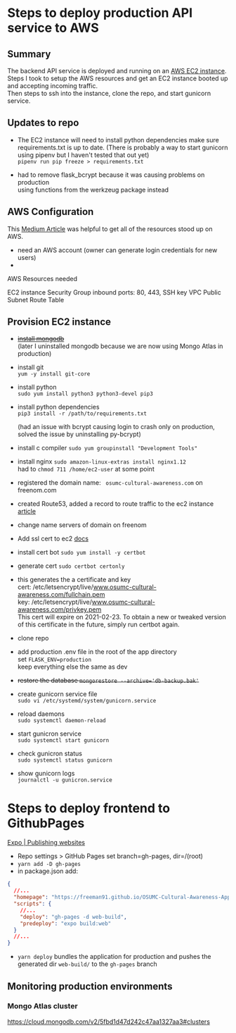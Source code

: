 # Steps to deploy production API service to AWS

## Summary

The backend API service is deployed and running on an [AWS EC2 instance](https://docs.aws.amazon.com/AWSEC2/latest/UserGuide/concepts.html).  
Steps I took to setup the AWS resources and get an EC2 instance booted up and accepting incoming traffic.  
Then steps to ssh into the instance, clone the repo, and start gunicorn service.

## Updates to repo

- The EC2 instance will need to install python dependencies make sure requirements.txt is up to date. (There is probably a way to start gunicorn using pipenv but I haven't tested that out yet)  
  `pipenv run pip freeze > requirements.txt`

- had to remove flask_bcrypt because it was causing problems on production  
  using functions from the werkzeug package instead

## AWS Configuration

This [Medium Article](https://medium.com/@shefaliaj7/hosting-react-flask-mongodb-web-application-on-aws-part-1-introduction-f49b1be79f48) was helpful to get all of the resources stood up on AWS.

- need an AWS account (owner can generate login credentials for new users)
-

AWS Resources needed

EC2 instance
Security Group
inbound ports: 80, 443,
SSH key
VPC
Public Subnet
Route Table

## Provision EC2 instance

- ~~[install mongodb](https://docs.mongodb.com/manual/tutorial/install-mongodb-on-amazon/)~~  
  (later I uninstalled mongodb because we are now using Mongo Atlas in production)

- install git  
  `yum -y install git-core`
- install python  
  `sudo yum install python3 python3-devel pip3`
- install python dependencies  
  `pip3 install -r /path/to/requirements.txt`

  (had an issue with bcrypt causing login to crash only on production, solved the issue by uninstalling py-bcrypt)

- install c compiler
  `sudo yum groupinstall "Development Tools" `
- install nginx
  `sudo amazon-linux-extras install nginx1.12`  
  had to `chmod 711 /home/ec2-user` at some point

- registered the domain name: ` osumc-cultural-awareness.com` on freenom.com
- created Route53, added a record to route traffic to the ec2 instance [article](https://docs.aws.amazon.com/Route53/latest/DeveloperGuide/routing-to-ec2-instance.html)
- change name servers of domain on freenom

- Add ssl cert to ec2 [docs](https://docs.aws.amazon.com/AWSEC2/latest/UserGuide/SSL-on-amazon-linux-2.html)
- install cert bot `sudo yum install -y certbot`
- generate cert `sudo certbot certonly`
- this generates the a certificate and key  
  cert: /etc/letsencrypt/live/www.osumc-cultural-awareness.com/fullchain.pem  
  key: /etc/letsencrypt/live/www.osumc-cultural-awareness.com/privkey.pem  
  This cert will expire on 2021-02-23. To obtain a new or tweaked version of this certificate in the future, simply run certbot again.


- clone repo
- add production .env file in the root of the app directory  
  set `FLASK_ENV=production`  
  keep everything else the same as dev
- ~~restore the database
  `mongorestore --archive='db-backup.bak'`~~


- create gunicorn service file  
  `sudo vi /etc/systemd/system/gunicorn.service`


- reload daemons  
  `sudo systemctl daemon-reload`  
- start gunicron service  
  `sudo systemctl start gunicorn`  
- check gunicron status  
  `sudo systemctl status gunicorn`  
- show gunicorn logs  
  `journalctl -u gunicron.service`

# Steps to deploy frontend to GithubPages

[Expo | Publishing websites](https://docs.expo.io/distribution/publishing-websites/)

- Repo settings > GitHub Pages set branch=gh-pages, dir=/(root)
- `yarn add -D gh-pages`
- in package.json add:

```json
{
  //...
  "homepage": "https://freeman91.github.io/OSUMC-Cultural-Awareness-App/",
  "scripts": {
    //...
    "deploy": "gh-pages -d web-build",
    "predeploy": "expo build:web"
  }
  //...
}
```

- `yarn deploy` bundles the application for production and pushes the generated dir `web-build/` to the `gh-pages` branch

## Monitoring production environments

### Mongo Atlas cluster
https://cloud.mongodb.com/v2/5fbd1d47d242c47aa1327aa3#clusters